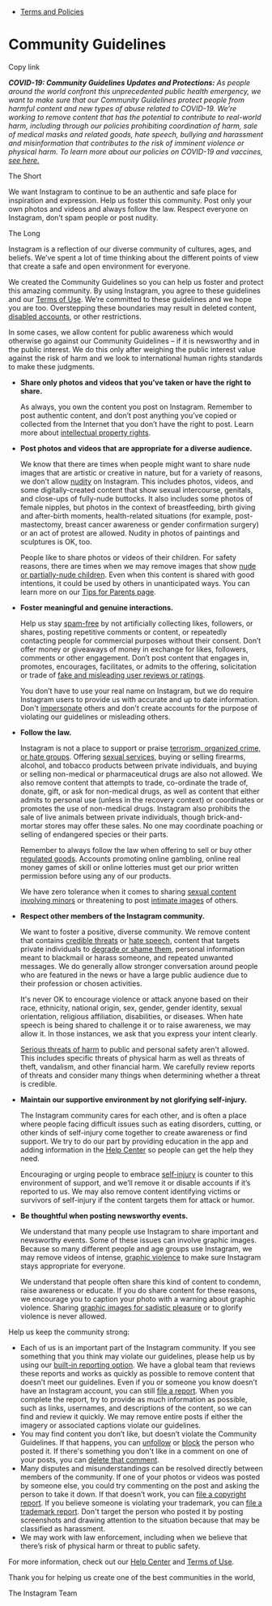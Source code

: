 *   [Terms and Policies](https://help.instagram.com/1417489251945243/?helpref=breadcrumb)

Community Guidelines
====================

Copy link

_**COVID-19: Community Guidelines Updates and Protections:** As people around the world confront this unprecedented public health emergency, we want to make sure that our Community Guidelines protect people from harmful content and new types of abuse related to COVID-19. We’re working to remove content that has the potential to contribute to real-world harm, including through our policies prohibiting coordination of harm, sale of medical masks and related goods, hate speech, bullying and harassment and misinformation that contributes to the risk of imminent violence or physical harm. To learn more about our policies on COVID-19 and vaccines, [see here.](https://help.instagram.com/697825587576762?helpref=faq_content)_

The Short

We want Instagram to continue to be an authentic and safe place for inspiration and expression. Help us foster this community. Post only your own photos and videos and always follow the law. Respect everyone on Instagram, don’t spam people or post nudity.

The Long

Instagram is a reflection of our diverse community of cultures, ages, and beliefs. We’ve spent a lot of time thinking about the different points of view that create a safe and open environment for everyone.

We created the Community Guidelines so you can help us foster and protect this amazing community. By using Instagram, you agree to these guidelines and our [Terms of Use](https://www.instagram.com/legal/terms). We’re committed to these guidelines and we hope you are too. Overstepping these boundaries may result in deleted content, [disabled accounts](https://help.instagram.com/366993040048856?helpref=faq_content), or other restrictions.

In some cases, we allow content for public awareness which would otherwise go against our Community Guidelines – if it is newsworthy and in the public interest. We do this only after weighing the public interest value against the risk of harm and we look to international human rights standards to make these judgments.

*   **Share only photos and videos that you’ve taken or have the right to share.**
    
    As always, you own the content you post on Instagram. Remember to post authentic content, and don’t post anything you’ve copied or collected from the Internet that you don’t have the right to post. Learn more about [intellectual property rights](https://help.instagram.com/126382350847838?helpref=faq_content).
    
*   **Post photos and videos that are appropriate for a diverse audience.**
    
    We know that there are times when people might want to share nude images that are artistic or creative in nature, but for a variety of reasons, we don’t allow [nudity](https://l.instagram.com/?u=https%3A%2F%2Fwww.facebook.com%2Fcommunitystandards%2Fadult_nudity_sexual_activity&e=AT1G3IfPQmuu_6NkPhdkQlQW7b4_tuUg4iQQhaF91asVk1DJKm5sJZCfoWXLCoVD5pmb87E8ELUoyJaI7n5pvLZ2RSnJpaelHCYyRj6KxLzRXfGZyf9qcUZB_HHWt7ilXT9tdXKL5EPQ52b0ic4lT_c_5_dKO9lQplTbnA) on Instagram. This includes photos, videos, and some digitally-created content that show sexual intercourse, genitals, and close-ups of fully-nude buttocks. It also includes some photos of female nipples, but photos in the context of breastfeeding, birth giving and after-birth moments, health-related situations (for example, post-mastectomy, breast cancer awareness or gender confirmation surgery) or an act of protest are allowed. Nudity in photos of paintings and sculptures is OK, too.
    
    People like to share photos or videos of their children. For safety reasons, there are times when we may remove images that show [nude or partially-nude children](https://l.instagram.com/?u=https%3A%2F%2Fwww.facebook.com%2Fcommunitystandards%2Fchild_nudity_sexual_exploitation&e=AT1G3IfPQmuu_6NkPhdkQlQW7b4_tuUg4iQQhaF91asVk1DJKm5sJZCfoWXLCoVD5pmb87E8ELUoyJaI7n5pvLZ2RSnJpaelHCYyRj6KxLzRXfGZyf9qcUZB_HHWt7ilXT9tdXKL5EPQ52b0ic4lT_c_5_dKO9lQplTbnA). Even when this content is shared with good intentions, it could be used by others in unanticipated ways. You can learn more on our [Tips for Parents page](https://help.instagram.com/154475974694511/?helpref=faq_content).
    
*   **Foster meaningful and genuine interactions.**
    
    Help us stay [spam-free](https://l.instagram.com/?u=https%3A%2F%2Fwww.facebook.com%2Fcommunitystandards%2Fspam&e=AT1G3IfPQmuu_6NkPhdkQlQW7b4_tuUg4iQQhaF91asVk1DJKm5sJZCfoWXLCoVD5pmb87E8ELUoyJaI7n5pvLZ2RSnJpaelHCYyRj6KxLzRXfGZyf9qcUZB_HHWt7ilXT9tdXKL5EPQ52b0ic4lT_c_5_dKO9lQplTbnA) by not artificially collecting likes, followers, or shares, posting repetitive comments or content, or repeatedly contacting people for commercial purposes without their consent. Don’t offer money or giveaways of money in exchange for likes, followers, comments or other engagement. Don’t post content that engages in, promotes, encourages, facilitates, or admits to the offering, solicitation or trade of [fake and misleading user reviews or ratings](https://l.instagram.com/?u=https%3A%2F%2Fwww.facebook.com%2Fcommunitystandards%2Ffraud_deception&e=AT1G3IfPQmuu_6NkPhdkQlQW7b4_tuUg4iQQhaF91asVk1DJKm5sJZCfoWXLCoVD5pmb87E8ELUoyJaI7n5pvLZ2RSnJpaelHCYyRj6KxLzRXfGZyf9qcUZB_HHWt7ilXT9tdXKL5EPQ52b0ic4lT_c_5_dKO9lQplTbnA).
    
    You don’t have to use your real name on Instagram, but we do require Instagram users to provide us with accurate and up to date information. Don't [impersonate](https://l.instagram.com/?u=https%3A%2F%2Fwww.facebook.com%2Fcommunitystandards%2Fmisrepresentation&e=AT1G3IfPQmuu_6NkPhdkQlQW7b4_tuUg4iQQhaF91asVk1DJKm5sJZCfoWXLCoVD5pmb87E8ELUoyJaI7n5pvLZ2RSnJpaelHCYyRj6KxLzRXfGZyf9qcUZB_HHWt7ilXT9tdXKL5EPQ52b0ic4lT_c_5_dKO9lQplTbnA) others and don't create accounts for the purpose of violating our guidelines or misleading others.
    
*   **Follow the law.**
    
    Instagram is not a place to support or praise [terrorism, organized crime, or hate groups](https://l.instagram.com/?u=https%3A%2F%2Fwww.facebook.com%2Fcommunitystandards%2Fdangerous_individuals_organizations&e=AT1G3IfPQmuu_6NkPhdkQlQW7b4_tuUg4iQQhaF91asVk1DJKm5sJZCfoWXLCoVD5pmb87E8ELUoyJaI7n5pvLZ2RSnJpaelHCYyRj6KxLzRXfGZyf9qcUZB_HHWt7ilXT9tdXKL5EPQ52b0ic4lT_c_5_dKO9lQplTbnA). Offering [sexual services](https://l.instagram.com/?u=https%3A%2F%2Fwww.facebook.com%2Fcommunitystandards%2Fsexual_solicitation&e=AT1G3IfPQmuu_6NkPhdkQlQW7b4_tuUg4iQQhaF91asVk1DJKm5sJZCfoWXLCoVD5pmb87E8ELUoyJaI7n5pvLZ2RSnJpaelHCYyRj6KxLzRXfGZyf9qcUZB_HHWt7ilXT9tdXKL5EPQ52b0ic4lT_c_5_dKO9lQplTbnA), buying or selling firearms, alcohol, and tobacco products between private individuals, and buying or selling non-medical or pharmaceutical drugs are also not allowed. We also remove content that attempts to trade, co-ordinate the trade of, donate, gift, or ask for non-medical drugs, as well as content that either admits to personal use (unless in the recovery context) or coordinates or promotes the use of non-medical drugs. Instagram also prohibits the sale of live animals between private individuals, though brick-and-mortar stores may offer these sales. No one may coordinate poaching or selling of endangered species or their parts.
    
    Remember to always follow the law when offering to sell or buy other [regulated goods](https://l.instagram.com/?u=https%3A%2F%2Fwww.facebook.com%2Fcommunitystandards%2Fregulated_goods&e=AT1G3IfPQmuu_6NkPhdkQlQW7b4_tuUg4iQQhaF91asVk1DJKm5sJZCfoWXLCoVD5pmb87E8ELUoyJaI7n5pvLZ2RSnJpaelHCYyRj6KxLzRXfGZyf9qcUZB_HHWt7ilXT9tdXKL5EPQ52b0ic4lT_c_5_dKO9lQplTbnA). Accounts promoting online gambling, online real money games of skill or online lotteries must get our prior written permission before using any of our products.
    
    We have zero tolerance when it comes to sharing [sexual content involving minors](https://l.instagram.com/?u=https%3A%2F%2Fwww.facebook.com%2Fcommunitystandards%2Fchild_nudity_sexual_exploitation&e=AT1G3IfPQmuu_6NkPhdkQlQW7b4_tuUg4iQQhaF91asVk1DJKm5sJZCfoWXLCoVD5pmb87E8ELUoyJaI7n5pvLZ2RSnJpaelHCYyRj6KxLzRXfGZyf9qcUZB_HHWt7ilXT9tdXKL5EPQ52b0ic4lT_c_5_dKO9lQplTbnA) or threatening to post [intimate images](https://l.instagram.com/?u=https%3A%2F%2Fwww.facebook.com%2Fcommunitystandards%2Fsexual_exploitation_adults&e=AT1G3IfPQmuu_6NkPhdkQlQW7b4_tuUg4iQQhaF91asVk1DJKm5sJZCfoWXLCoVD5pmb87E8ELUoyJaI7n5pvLZ2RSnJpaelHCYyRj6KxLzRXfGZyf9qcUZB_HHWt7ilXT9tdXKL5EPQ52b0ic4lT_c_5_dKO9lQplTbnA) of others.
    
*   **Respect other members of the Instagram community.**
    
    We want to foster a positive, diverse community. We remove content that contains [credible threats](https://l.instagram.com/?u=https%3A%2F%2Fwww.facebook.com%2Fcommunitystandards%2Fcredible_violence&e=AT1G3IfPQmuu_6NkPhdkQlQW7b4_tuUg4iQQhaF91asVk1DJKm5sJZCfoWXLCoVD5pmb87E8ELUoyJaI7n5pvLZ2RSnJpaelHCYyRj6KxLzRXfGZyf9qcUZB_HHWt7ilXT9tdXKL5EPQ52b0ic4lT_c_5_dKO9lQplTbnA) or [hate speech](https://l.instagram.com/?u=https%3A%2F%2Fwww.facebook.com%2Fcommunitystandards%2Fhate_speech&e=AT1G3IfPQmuu_6NkPhdkQlQW7b4_tuUg4iQQhaF91asVk1DJKm5sJZCfoWXLCoVD5pmb87E8ELUoyJaI7n5pvLZ2RSnJpaelHCYyRj6KxLzRXfGZyf9qcUZB_HHWt7ilXT9tdXKL5EPQ52b0ic4lT_c_5_dKO9lQplTbnA), content that targets private individuals to [degrade or shame them](https://l.instagram.com/?u=https%3A%2F%2Fwww.facebook.com%2Fcommunitystandards%2Fbullying&e=AT1G3IfPQmuu_6NkPhdkQlQW7b4_tuUg4iQQhaF91asVk1DJKm5sJZCfoWXLCoVD5pmb87E8ELUoyJaI7n5pvLZ2RSnJpaelHCYyRj6KxLzRXfGZyf9qcUZB_HHWt7ilXT9tdXKL5EPQ52b0ic4lT_c_5_dKO9lQplTbnA), personal information meant to blackmail or harass someone, and repeated unwanted messages. We do generally allow stronger conversation around people who are featured in the news or have a large public audience due to their profession or chosen activities.
    
    It's never OK to encourage violence or attack anyone based on their race, ethnicity, national origin, sex, gender, gender identity, sexual orientation, religious affiliation, disabilities, or diseases. When hate speech is being shared to challenge it or to raise awareness, we may allow it. In those instances, we ask that you express your intent clearly.
    
    [Serious threats of harm](https://l.instagram.com/?u=https%3A%2F%2Fwww.facebook.com%2Fcommunitystandards%2Fcredible_violence&e=AT1G3IfPQmuu_6NkPhdkQlQW7b4_tuUg4iQQhaF91asVk1DJKm5sJZCfoWXLCoVD5pmb87E8ELUoyJaI7n5pvLZ2RSnJpaelHCYyRj6KxLzRXfGZyf9qcUZB_HHWt7ilXT9tdXKL5EPQ52b0ic4lT_c_5_dKO9lQplTbnA) to public and personal safety aren't allowed. This includes specific threats of physical harm as well as threats of theft, vandalism, and other financial harm. We carefully review reports of threats and consider many things when determining whether a threat is credible.
    
*   **Maintain our supportive environment by not glorifying self-injury.**
    
    The Instagram community cares for each other, and is often a place where people facing difficult issues such as eating disorders, cutting, or other kinds of self-injury come together to create awareness or find support. We try to do our part by providing education in the app and adding information in the [Help Center](https://help.instagram.com/) so people can get the help they need.
    
    Encouraging or urging people to embrace [self-injury](https://l.instagram.com/?u=https%3A%2F%2Fwww.facebook.com%2Fcommunitystandards%2Fsuicide_self_injury_violence&e=AT1G3IfPQmuu_6NkPhdkQlQW7b4_tuUg4iQQhaF91asVk1DJKm5sJZCfoWXLCoVD5pmb87E8ELUoyJaI7n5pvLZ2RSnJpaelHCYyRj6KxLzRXfGZyf9qcUZB_HHWt7ilXT9tdXKL5EPQ52b0ic4lT_c_5_dKO9lQplTbnA) is counter to this environment of support, and we’ll remove it or disable accounts if it’s reported to us. We may also remove content identifying victims or survivors of self-injury if the content targets them for attack or humor.
    
*   **Be thoughtful when posting newsworthy events.**
    
    We understand that many people use Instagram to share important and newsworthy events. Some of these issues can involve graphic images. Because so many different people and age groups use Instagram, we may remove videos of intense, [graphic violence](https://l.instagram.com/?u=https%3A%2F%2Fwww.facebook.com%2Fcommunitystandards%2Fgraphic_violence&e=AT1G3IfPQmuu_6NkPhdkQlQW7b4_tuUg4iQQhaF91asVk1DJKm5sJZCfoWXLCoVD5pmb87E8ELUoyJaI7n5pvLZ2RSnJpaelHCYyRj6KxLzRXfGZyf9qcUZB_HHWt7ilXT9tdXKL5EPQ52b0ic4lT_c_5_dKO9lQplTbnA) to make sure Instagram stays appropriate for everyone.
    
    We understand that people often share this kind of content to condemn, raise awareness or educate. If you do share content for these reasons, we encourage you to caption your photo with a warning about graphic violence. Sharing [graphic images for sadistic pleasure](https://l.instagram.com/?u=https%3A%2F%2Fwww.facebook.com%2Fcommunitystandards%2Fcruel_insensitive&e=AT1G3IfPQmuu_6NkPhdkQlQW7b4_tuUg4iQQhaF91asVk1DJKm5sJZCfoWXLCoVD5pmb87E8ELUoyJaI7n5pvLZ2RSnJpaelHCYyRj6KxLzRXfGZyf9qcUZB_HHWt7ilXT9tdXKL5EPQ52b0ic4lT_c_5_dKO9lQplTbnA) or to glorify violence is never allowed.
    

Help us keep the community strong:

*   Each of us is an important part of the Instagram community. If you see something that you think may violate our guidelines, please help us by using our [built-in reporting option](https://help.instagram.com/165828726894770?helpref=faq_content). We have a global team that reviews these reports and works as quickly as possible to remove content that doesn’t meet our guidelines. Even if you or someone you know doesn’t have an Instagram account, you can still [file a report](https://help.instagram.com/contact/383679321740945). When you complete the report, try to provide as much information as possible, such as links, usernames, and descriptions of the content, so we can find and review it quickly. We may remove entire posts if either the imagery or associated captions violate our guidelines.
*   You may find content you don’t like, but doesn’t violate the Community Guidelines. If that happens, you can [unfollow](https://help.instagram.com/286340048138725?helpref=faq_content) or [block](https://help.instagram.com/426700567389543/?helpref=faq_content) the person who posted it. If there's something you don't like in a comment on one of your posts, you can [delete that comment](https://help.instagram.com/289098941190483?helpref=faq_content).
*   Many disputes and misunderstandings can be resolved directly between members of the community. If one of your photos or videos was posted by someone else, you could try commenting on the post and asking the person to take it down. If that doesn’t work, you can [file a copyright report](https://help.instagram.com/126382350847838?helpref=faq_content). If you believe someone is violating your trademark, you can [file a trademark report](https://help.instagram.com/222826637847963?helpref=faq_content). Don't target the person who posted it by posting screenshots and drawing attention to the situation because that may be classified as harassment.
*   We may work with law enforcement, including when we believe that there’s risk of physical harm or threat to public safety.

For more information, check out our [Help Center](https://help.instagram.com/) and [Terms of Use](https://l.instagram.com/?u=http%3A%2F%2Finstagram.com%2Flegal%2Fterms%2F%23&e=AT1G3IfPQmuu_6NkPhdkQlQW7b4_tuUg4iQQhaF91asVk1DJKm5sJZCfoWXLCoVD5pmb87E8ELUoyJaI7n5pvLZ2RSnJpaelHCYyRj6KxLzRXfGZyf9qcUZB_HHWt7ilXT9tdXKL5EPQ52b0ic4lT_c_5_dKO9lQplTbnA).

Thank you for helping us create one of the best communities in the world,

The Instagram Team